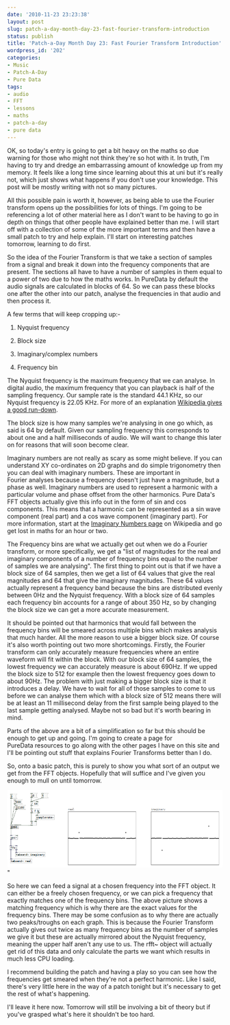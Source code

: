```yaml
---
date: '2010-11-23 23:23:38'
layout: post
slug: patch-a-day-month-day-23-fast-fourier-transform-introduction
status: publish
title: 'Patch-a-Day Month Day 23: Fast Fourier Transform Introduction'
wordpress_id: '202'
categories:
- Music
- Patch-A-Day
- Pure Data
tags:
- audio
- FFT
- lessons
- maths
- patch-a-day
- pure data
---
```


OK, so today's entry is going to get a bit heavy on the maths so due warning for those who might not think they're so hot with it. In truth, I'm having to try and dredge an embarrassing amount of knowledge up from my memory. It feels like a long time since learning about this at uni but it's really not, which just shows what happens if you don't use your knowledge. This post will be mostly writing with not so many pictures.

All this possible pain is worth it, however, as being able to use the Fourier transform opens up the possibilities for lots of things. I'm going to be referencing a lot of other material here as I don't want to be having to go in depth on things that other people have explained better than me. I will start off with a collection of some of the more important terms and then have a small patch to try and help explain. I'll start on interesting patches tomorrow, learning to do first.

So the idea of the Fourier Transform is that we take a section of samples from a signal and break it down into the frequency components that are present. The sections all have to have a number of samples in them equal to a power of two due to how the maths works. In PureData by default the audio signals are calculated in blocks of 64. So we can pass these blocks one after the other into our patch, analyse the frequencies in that audio and then process it.

A few terms that will keep cropping up:-



	
  1. Nyquist frequency

	
  2. Block size

	
  3. Imaginary/complex numbers

	
  4. Frequency bin


The Nyquist frequency is the maximum frequency that we can analyse. In digital audio, the maximum frequency that you can playback is half of the sampling frequency. Our sample rate is the standard 44.1 KHz, so our Nyquist frequency is 22.05 KHz. For more of an explanation [Wikipedia gives a good run-down](http://en.wikipedia.org/wiki/Nyquist_frequency).

The block size is how many samples we're analysing in one go which, as said is 64 by default. Given our sampling frequency this corresponds to about one and a half milliseconds of audio. We will want to change this later on for reasons that will soon become clear.

Imaginary numbers are not really as scary as some might believe. If you can understand XY co-ordinates on 2D graphs and do simple trigonometry then you can deal with imaginary numbers. These are important in Fourier analyses because a frequency doesn't just have a magnitude, but a phase as well. Imaginary numbers are used to represent a harmonic with a particular volume and phase offset from the other harmonics. Pure Data's FFT objects actually give this info out in the form of sin and cos components. This means that a harmonic can be represented as a sin wave component (real part) and a cos wave component (imaginary part). For more information, start at the [Imaginary Numbers page](http://en.wikipedia.org/wiki/Imaginary_numbers) on Wikipedia and go get lost in maths for an hour or two.

The Frequency bins are what we actually get out when we do a Fourier transform, or more specifically, we get a "list of magnitudes for the real and imaginary components of a number of frequency bins equal to the number of samples we are analysing". The first thing to point out is that if we have a block size of 64 samples, then we get a list of 64 values that give the real magnitudes and 64 that give the imaginary magnitudes. These 64 values actually represent a frequency band because the bins are distributed evenly between 0Hz and the Nyquist frequency. With a block size of 64 samples each frequency bin accounts for a range of about 350 Hz, so by changing the block size we can get a more accurate measurement.

It should be pointed out that harmonics that would fall between the frequency bins will be smeared across multiple bins which makes analysis that much harder. All the more reason to use a bigger block size. Of course it's also worth pointing out two more shortcomings. Firstly, the Fourier transform can only accurately measure frequencies where an entire waveform will fit within the block. With our block size of 64 samples, the lowest frequency we can accurately measure is about 690Hz. If we upped the block size to 512 for example then the lowest frequency goes down to about 90Hz. The problem with just making a bigger block size is that it introduces a delay. We have to wait for all of those samples to come to us before we can analyse them which with a block size of 512 means there will be at least an 11 millisecond delay from the first sample being played to the last sample getting analysed. Maybe not so bad but it's worth bearing in mind.

Parts of the above are a bit of a simplification so far but this should be enough to get up and going. I'm going to create a page for PureData resources to go along with the other pages I have on this site and I'll be pointing out stuff that explains Fourier Transforms better than I do.

So, onto a basic patch, this is purely to show you what sort of an output we get from the FFT objects. Hopefully that will suffice and I've given you enough to mull on until tomorrow.

![Fast Fourier Transform introduction patch](/a/2010-11-23-patch-a-day-month-day-23-fast-fourier-transform-introduction/23-FFTIntro.png)"

So here we can feed a signal at a chosen frequency into the FFT object. It can either be a freely chosen frequency, or we can pick a frequency that exactly matches one of the frequency bins. The above picture shows a matching frequency which is why there are the exact values for the frequency bins. There may be some confusion as to why there are actually two peaks/troughs on each graph. This is because the Fourier Transform actually gives out twice as many frequency bins as the number of samples we give it but these are actually mirrored about the Nyquist frequency, meaning the upper half aren't any use to us. The rfft~ object will actually get rid of this data and only calculate the parts we want which results in much less CPU loading.

I recommend building the patch and having a play so you can see how the frequencies get smeared when they're not a perfect harmonic. Like I said, there's very little here in the way of a patch tonight but it's necessary to get the rest of what's happening.

I'll leave it here now. Tomorrow will still be involving a bit of theory but if you've grasped what's here it shouldn't be too hard.
